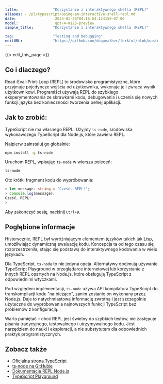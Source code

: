 ```yaml
---
title:                "Korzystanie z interaktywnego shella (REPL)"
aliases: - /pl/typescript/using-an-interactive-shell-repl.md
date:                  2024-01-26T04:18:54.124150-07:00
model:                 gpt-4-0125-preview
simple_title:         "Korzystanie z interaktywnego shella (REPL)"

tag:                  "Testing and Debugging"
editURL:              "https://github.com/dogweather/forkful/blob/master/content/pl/typescript/using-an-interactive-shell-repl.md"
---
```


{{< edit_this_page >}}

## Co i dlaczego?
Read-Eval-Print-Loop (REPL) to środowisko programistyczne, które przyjmuje pojedyncze wejścia od użytkownika, wykonuje je i zwraca wynik użytkownikowi. Programiści używają REPL do szybkiego eksperymentowania ze skrawkami kodu, debugowania i uczenia się nowych funkcji języka bez konieczności tworzenia pełnej aplikacji.

## Jak to zrobić:
TypeScript nie ma własnego REPL. Użyjmy `ts-node`, środowiska wykonawczego TypeScript dla Node.js, które zawiera REPL.

Najpierw zainstaluj go globalnie:
```bash
npm install -g ts-node
```

Uruchom REPL, wpisując `ts-node` w wierszu poleceń:
```bash
ts-node
```

Oto krótki fragment kodu do wypróbowania:
```TypeScript
> let message: string = 'Cześć, REPL!';
> console.log(message);
Cześć, REPL!
> 
```
Aby zakończyć sesję, naciśnij `Ctrl+D`.

## Pogłębione informacje
Historycznie, REPL był wyróżniającym elementem języków takich jak Lisp, umożliwiając dynamiczną ewaluację kodu. Koncepcja ta od tego czasu się rozprzestrzeniła, stając się podstawą do interaktywnego kodowania w wielu językach.

Dla TypeScript, `ts-node` to nie jedyna opcja. Alternatywy obejmują używanie TypeScript Playground w przeglądarce internetowej lub korzystanie z innych REPL opartych na Node.js, które obsługują TypeScript z odpowiednimi wtyczkami.

Pod względem implementacji, `ts-node` używa API kompilatora TypeScript do transkompilacji kodu "na bieżąco", zanim zostanie on wykonany przez Node.js. Daje to natychmiastową informację zwrotną i jest szczególnie użyteczne do wypróbowania najnowszych funkcji TypeScript bez problemów z konfiguracją.

Warto pamiętać – choć REPL jest świetny do szybkich testów, nie zastępuje pisania tradycyjnego, testowalnego i utrzymywalnego kodu. Jest narzędziem do nauki i eksploracji, a nie substytutem dla odpowiednich praktyk programistycznych.

## Zobacz także
- [Oficjalna strona TypeScript](https://www.typescriptlang.org/)
- [ts-node na GitHubie](https://github.com/TypeStrong/ts-node)
- [Dokumentacja REPL Node.js](https://nodejs.org/api/repl.html)
- [TypeScript Playground](https://www.typescriptlang.org/play)
